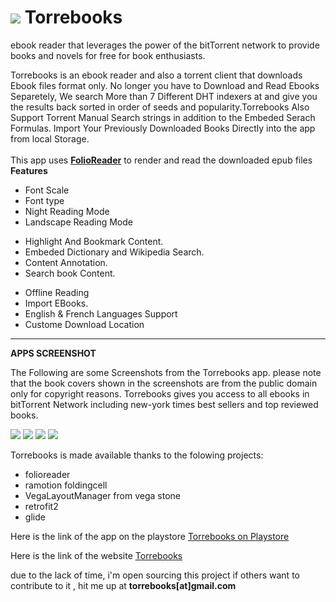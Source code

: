 # <img src="https://torrebook.maghribpress.com/images/logo.png" /> Torrebooks 

ebook reader that leverages the power of the bitTorrent network to provide books and novels for free for book enthusiasts.

Torrebooks is an ebook reader and also a torrent client that downloads Ebook files format only. No longer you have to Download and Read Ebooks Separetely, We search More than 7 Different DHT indexers at and give you the results back sorted in order of seeds and popularity.Torrebooks Also Support Torrent Manual Search strings in addition to the Embeded Serach Formulas. Import Your Previously Downloaded Books Directly into the app from local Storage.</br></br>
This app uses <a href="https://github.com/FolioReader/FolioReader-Android"><b>FolioReader</b></a> to render and read the downloaded epub files</br>
<b>Features</b>
</br>
<ul>
<li>Font Scale</li>
<li>Font type</li>
<li>Night Reading Mode</li>
<li>Landscape Reading Mode</li>
</ul>

<ul>
<li>Highlight And Bookmark Content.</li>
<li>Embeded Dictionary and Wikipedia Search.</li>
<li>Content Annotation.</li>
<li>Search book Content.</li>
</ul>

<ul>
<li>Offline Reading</li>
<li>Import EBooks.</li>
<li>English & French Languages Support</li>
<li>Custome Download Location</li>
</ul>
<hr>
<b>APPS SCREENSHOT</b>
<p>The Following are some Screenshots from the Torrebooks app. please note that the book covers shown in the screenshots are from the public domain only for copyright reasons. Torrebooks gives you access to all ebooks in bitTorrent Network including new-york times best sellers and top reviewed books.</p>
<img src="https://torrebook.maghribpress.com/images/screenshot/Torrebooks-Bookshelf-Screen.jpg" />
<img src="https://torrebook.maghribpress.com/images/screenshot/Torrebooks-Book-Search.jpg" />
<img src="https://torrebook.maghribpress.com/images/screenshot/Torrebooks-Book-Details.jpg" />
<img src="https://torrebook.maghribpress.com/images/screenshot/04.jpg" />
<p>Torrebooks is made available thanks to the folowing projects:
<ul>
<li>folioreader</li>
<li>ramotion foldingcell</li>
<li>VegaLayoutManager from vega stone</li>
<li>retrofit2</li>
<li>glide</li>
</ul>
</p>
<p>Here is the link of the app on the playstore <a href="https://play.google.com/store/apps/details?id=com.maghribpress.torrebook&hl=en">Torrebooks on Playstore</a></p>
<p>Here is the link of the website <a href="https://torrebook.maghribpress.com/">Torrebooks</a></p>
<p>
due to the lack of time, i'm open sourcing this project if others want to contribute to it , hit me up at <b>torrebooks[at]gmail.com</b>
</p>
